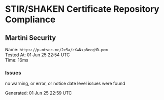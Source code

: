 # STIR/SHAKEN Certificate Repository Compliance

## Martini Security

Name: `https://p.mtsec.me/2e5a/cXwNxp8eeqHD.pem`\
Tested At: 01 Jun 25 22:54 UTC\
Time: 16ms

### Issues

no warning, or error, or notice date level issues were found

Generated: 01 Jun 25 22:59 UTC